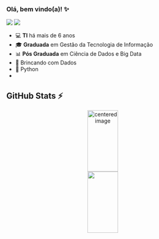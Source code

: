 ### Olá, bem vindo(a)! ✨

[<img src="https://img.shields.io/badge/Linkedin-0A66C2?style=flat-square&logo=linkedin&logoColor=white" />](https://www.linkedin.com/in/suelentonello/)
[<img src="https://img.shields.io/badge/suelentonello96@gmail.com-EA4335?style=flat-square&logo=Gmail&logoColor=white" />](mailto:suelentonello96@gmail.com)

- 💻 **TI** há mais de 6 anos
- 🎓 **Graduada** em Gestão da Tecnologia de Informação
- 📊 **Pós Graduada** em Ciência de Dados e Big Data
- 🎲 Brincando com Dados
- 🐍 Python
- 

## GitHub Stats ⚡
<div>
  <a href="https://github.com/suelentonello">
  <center>
    <img height="160em" width="40%" src="https://github-readme-stats.vercel.app/api?username=suelentonello&show_icons=true&theme=radical&include_all_commits=true&count_private=true" alt="centered image">
  </center>
  <center>  
    <img height="160em" width="40%" src="https://github-readme-stats.vercel.app/api/top-langs/?username=suelentonello&layout=compact&langs_count=7&theme=radical"/> 
  </center>
</div>
